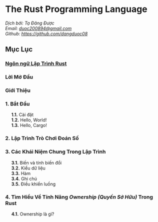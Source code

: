 # The Rust Programming Language

*Dịch bởi: Tạ Đăng Được*\
*Email: duoc200894@gmail.com*\
*Github: https://github.com/dangduoc08*

## Mục Lục

### [Ngôn ngữ Lập Trình Rust](https://github.com/dangduoc08/rust-concepts/blob/master/book/the_rust_programming_language.md)

### Lời Mở Đầu

### Giới Thiệu

### **1.** Bắt Đầu
&nbsp;&nbsp;&nbsp;&nbsp;&nbsp;**1.1.** Cài đặt\
&nbsp;&nbsp;&nbsp;&nbsp;&nbsp;**1.2.** Hello, World!\
&nbsp;&nbsp;&nbsp;&nbsp;&nbsp;**1.3.** Hello, Cargo!

### **2.** Lập Trình Trò Chơi Đoán Số

### **3.** Các Khái Niệm Chung Trong Lập Trình
&nbsp;&nbsp;&nbsp;&nbsp;&nbsp;**3.1.** Biến và tính biến đổi\
&nbsp;&nbsp;&nbsp;&nbsp;&nbsp;**3.2.** Kiểu dữ liệu\
&nbsp;&nbsp;&nbsp;&nbsp;&nbsp;**3.3.** Hàm\
&nbsp;&nbsp;&nbsp;&nbsp;&nbsp;**3.4.** Ghi chú\
&nbsp;&nbsp;&nbsp;&nbsp;&nbsp;**3.5.** Điều khiển luồng

### **4.** Tìm Hiểu Về Tính Năng *Ownership (Quyền Sở Hữu)* Trong Rust
&nbsp;&nbsp;&nbsp;&nbsp;&nbsp;**4.1.** Ownership là gì?
